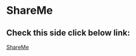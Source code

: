 # ShareMe

## Check this side click below link:

[ShareMe](https://shareme-szarneckip.netlify.app/)
